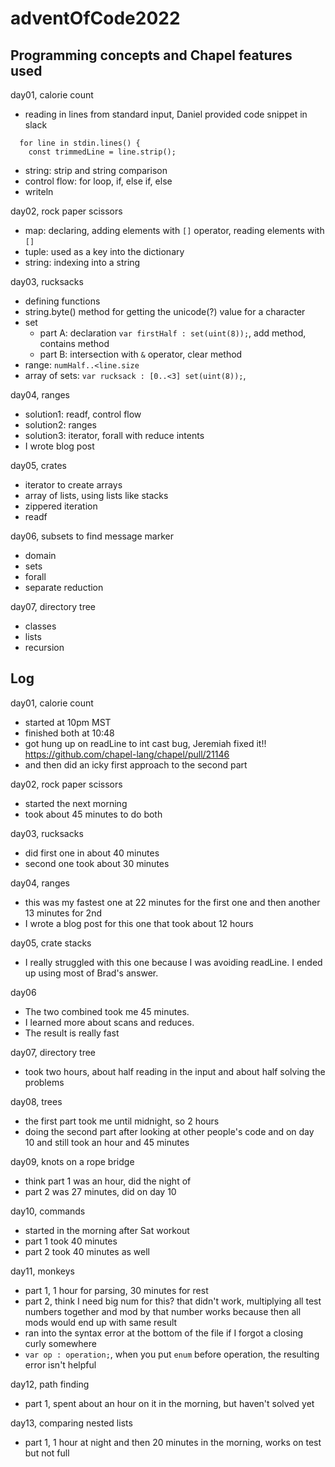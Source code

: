 # adventOfCode2022

## Programming concepts and Chapel features used

day01, calorie count
* reading in lines from standard input, Daniel provided code snippet in slack
```
  for line in stdin.lines() {
    const trimmedLine = line.strip();
```
* string: strip and string comparison
* control flow: for loop, if, else if, else
* writeln

day02, rock paper scissors
* map: declaring, adding elements with `[]` operator, reading elements with `[]`
* tuple: used as a key into the dictionary
* string: indexing into a string

day03, rucksacks
* defining functions
* string.byte() method for getting the unicode(?) value for a character
* set
  * part A: declaration `var firstHalf : set(uint(8));`, add method, contains method
  * part B: intersection with `&` operator, clear method
* range: `numHalf..<line.size`
* array of sets: `var rucksack : [0..<3] set(uint(8));`,

day04, ranges
* solution1: readf, control flow
* solution2: ranges
* solution3: iterator, forall with reduce intents
* I wrote blog post

day05, crates
* iterator to create arrays
* array of lists, using lists like stacks
* zippered iteration
* readf

day06, subsets to find message marker
* domain
* sets
* forall
* separate reduction

day07, directory tree
* classes
* lists
* recursion

## Log

day01, calorie count
* started at 10pm MST
* finished both at 10:48
* got hung up on readLine to int cast bug, Jeremiah fixed it!!
  https://github.com/chapel-lang/chapel/pull/21146
* and then did an icky first approach to the second part


day02, rock paper scissors
* started the next morning
* took about 45 minutes to do both


day03, rucksacks
* did first one in about 40 minutes
* second one took about 30 minutes

day04, ranges
* this was my fastest one at 22 minutes for the first one and then another 13 minutes for 2nd
* I wrote a blog post for this one that took about 12 hours

day05, crate stacks
* I really struggled with this one because I was avoiding readLine.
  I ended up using most of Brad's answer.

day06
* The two combined took me 45 minutes.
* I learned more about scans and reduces.
* The result is really fast

day07, directory tree
* took two hours, about half reading in the input and about half solving the problems

day08, trees
* the first part took me until midnight, so 2 hours
* doing the second part after looking at other people's code and on day 10 and still
  took an hour and 45 minutes

day09, knots on a rope bridge
* think part 1 was an hour, did the night of
* part 2 was 27 minutes, did on day 10

day10, commands
* started in the morning after Sat workout
* part 1 took 40 minutes
* part 2 took 40 minutes as well

day11, monkeys
* part 1, 1 hour for parsing, 30 minutes for rest
* part 2, think I need big num for this?  that didn't work, multiplying
  all test numbers together and mod by that number works because then all mods would
  end up with same result
* ran into the syntax error at the bottom of the file if I forgot a closing curly
  somewhere
* `var op : operation;`, when you put `enum` before operation, the resulting error
  isn't helpful

day12, path finding
* part 1, spent about an hour on it in the morning, but haven't solved yet

day13, comparing nested lists
* part 1, 1 hour at night and then 20 minutes in the morning, works on test but not full
